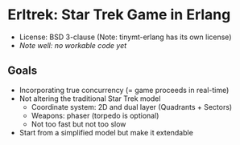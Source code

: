 # Erltrek: Star Trek Game in Erlang

* License: BSD 3-clause (Note: tinymt-erlang has its own license)
* *Note well: no workable code yet*

## Goals

* Incorporating true concurrency (= game proceeds in real-time)
* Not altering the traditional Star Trek model
    * Coordinate system: 2D and dual layer (Quadrants + Sectors)
    * Weapons: phaser (torpedo is optional)
    * Not too fast but not too slow
* Start from a simplified model but make it extendable

